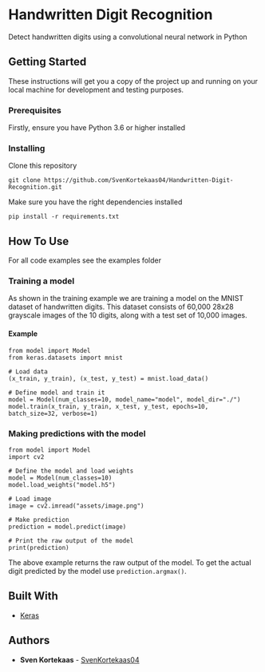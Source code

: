 # Handwritten Digit Recognition

Detect handwritten digits using a convolutional neural network in Python

## Getting Started

These instructions will get you a copy of the project up and running on your local machine for development and testing purposes.

### Prerequisites

Firstly, ensure you have Python 3.6 or higher installed

### Installing

Clone this repository

```
git clone https://github.com/SvenKortekaas04/Handwritten-Digit-Recognition.git
```

Make sure you have the right dependencies installed

```
pip install -r requirements.txt
```

## How To Use

For all code examples see the examples folder

### Training a model

As shown in the training example we are training a model on the MNIST dataset of handwritten digits. This dataset consists of 60,000 28x28 grayscale images of the 10 digits, along with a test set of 10,000 images.

#### Example

```
from model import Model
from keras.datasets import mnist

# Load data
(x_train, y_train), (x_test, y_test) = mnist.load_data()

# Define model and train it
model = Model(num_classes=10, model_name="model", model_dir="./")
model.train(x_train, y_train, x_test, y_test, epochs=10, batch_size=32, verbose=1)
```

### Making predictions with the model

```
from model import Model
import cv2

# Define the model and load weights
model = Model(num_classes=10)
model.load_weights("model.h5")

# Load image
image = cv2.imread("assets/image.png")

# Make prediction
prediction = model.predict(image)

# Print the raw output of the model
print(prediction)
```

The above example returns the raw output of the model. To get the actual digit predicted by the model use `prediction.argmax()`.

## Built With

* [Keras](https://keras.io/)

## Authors

* **Sven Kortekaas** - [SvenKortekaas04](https://github.com/SvenKortekaas04)
